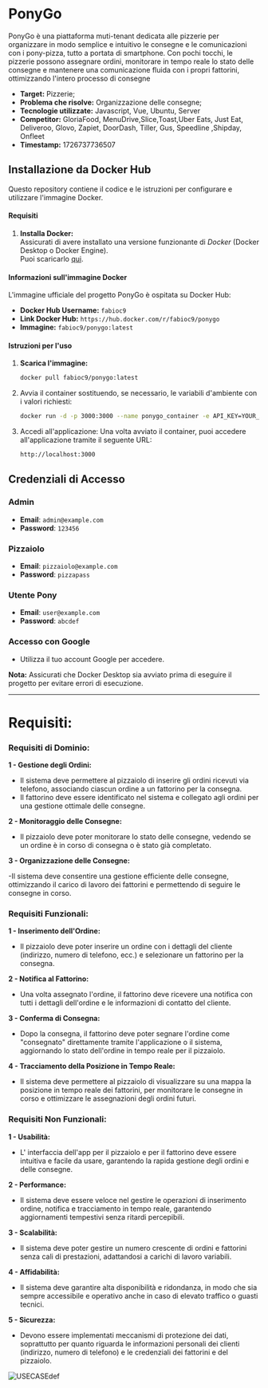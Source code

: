 # PonyGo
PonyGo è una piattaforma muti-tenant dedicata alle pizzerie per organizzare 
in modo semplice e intuitivo le consegne e le comunicazioni con i pony-pizza,
tutto a portata di smartphone. Con pochi tocchi, le pizzerie possono assegnare 
ordini, monitorare in tempo reale lo stato delle consegne e mantenere una 
comunicazione fluida con i propri fattorini, ottimizzando l'intero processo di consegne

- **Target:** Pizzerie;
- **Problema che risolve:** Organizzazione delle consegne;
- **Tecnologie utilizzate:** Javascript, Vue, Ubuntu, Server
- **Competitor:** GloriaFood, MenuDrive,Slice,Toast,Uber Eats, Just Eat, Deliveroo, Glovo, Zapiet, DoorDash, Tiller, Gus, Speedline ,Shipday, Onfleet
- **Timestamp:** 1726737736507

## Installazione da Docker Hub
Questo repository contiene il codice e le istruzioni per configurare e utilizzare l'immagine Docker.

#### Requisiti
1. **Installa Docker:**  
   Assicurati di avere installato una versione funzionante di *Docker* (Docker Desktop o Docker Engine).  
   Puoi scaricarlo [qui](https://www.docker.com/products/docker-desktop).

#### Informazioni sull'immagine Docker
L'immagine ufficiale del progetto PonyGo è ospitata su Docker Hub:
- **Docker Hub Username:** `fabioc9`
- **Link Docker Hub:** `https://hub.docker.com/r/fabioc9/ponygo`
- **Immagine:** `fabioc9/ponygo:latest`

#### Istruzioni per l'uso

1. **Scarica l'immagine:**

   ```bash
   docker pull fabioc9/ponygo:latest
   ```

2. Avvia il container sostituendo, se necessario, le variabili d'ambiente con i valori richiesti:
   ```bash
   docker run -d -p 3000:3000 --name ponygo_container -e API_KEY=YOUR_API_KEY fabioc9/ponygo:latest
   ```
3. Accedi all'applicazione:
   Una volta avviato il container, puoi accedere all'applicazione tramite il seguente URL:
   ```bash
   http://localhost:3000
   ```

## Credenziali di Accesso

### Admin
- **Email**: `admin@example.com`
- **Password**: `123456`

### Pizzaiolo
- **Email**: `pizzaiolo@example.com`
- **Password**: `pizzapass`

### Utente Pony
- **Email**: `user@example.com`
- **Password**: `abcdef`

### Accesso con Google
- Utilizza il tuo account Google per accedere.

**Nota:** Assicurati che Docker Desktop sia avviato prima di eseguire il progetto per evitare errori di esecuzione.


---


# Requisiti:

 ### Requisiti di Dominio:
 
 **1 - Gestione degli Ordini:** 

- Il sistema deve permettere al pizzaiolo di inserire gli ordini ricevuti via telefono, associando ciascun ordine a un fattorino per la consegna.
- Il fattorino deve essere identificato nel sistema e collegato agli ordini per una gestione ottimale delle consegne.

**2 - Monitoraggio delle Consegne:**

- Il pizzaiolo deve poter monitorare lo stato delle consegne, vedendo se un ordine è in corso di consegna o è stato già completato.

**3 - Organizzazione delle Consegne:**

-Il sistema deve consentire una gestione efficiente delle consegne, ottimizzando il carico di lavoro dei fattorini e permettendo di seguire le consegne in corso.

### Requisiti Funzionali: 

 **1 - Inserimento dell'Ordine:**

- Il pizzaiolo deve poter inserire un ordine con i dettagli del cliente (indirizzo, numero di telefono, ecc.) e selezionare un fattorino per la consegna.

 **2 - Notifica al Fattorino:**

- Una volta assegnato l'ordine, il fattorino deve ricevere una notifica con tutti i dettagli dell'ordine e le informazioni di contatto del cliente.

 **3 - Conferma di Consegna:**

- Dopo la consegna, il fattorino deve poter segnare l'ordine come "consegnato" direttamente tramite l'applicazione o il sistema, aggiornando lo stato dell'ordine in tempo reale per il pizzaiolo.

**4 - Tracciamento della Posizione in Tempo Reale:**

- Il sistema deve permettere al pizzaiolo di visualizzare su una mappa la posizione in tempo reale dei fattorini, per monitorare le consegne in corso e ottimizzare le assegnazioni degli ordini futuri.

### Requisiti Non Funzionali: 

 **1 - Usabilità:**

- L' interfaccia dell'app per il pizzaiolo e per il fattorino deve essere intuitiva e facile da usare, garantendo la rapida gestione degli ordini e delle consegne.

 **2 - Performance:**

- Il sistema deve essere veloce nel gestire le operazioni di inserimento ordine, notifica e tracciamento in tempo reale, garantendo aggiornamenti tempestivi senza ritardi percepibili.

**3 - Scalabilità:**

- Il sistema deve poter gestire un numero crescente di ordini e fattorini senza cali di prestazioni, adattandosi a carichi di lavoro variabili.

 **4 - Affidabilità:**

- Il sistema deve garantire alta disponibilità e ridondanza, in modo che sia sempre accessibile e operativo anche in caso di elevato traffico o guasti tecnici.

 **5 - Sicurezza:**

- Devono essere implementati meccanismi di protezione dei dati, soprattutto per quanto riguarda le informazioni personali dei clienti (indirizzo, numero di telefono) e le credenziali dei fattorini e del pizzaiolo.

![USECASEdef](https://github.com/user-attachments/assets/95d14733-f654-4948-b64c-92af9822e46a)
